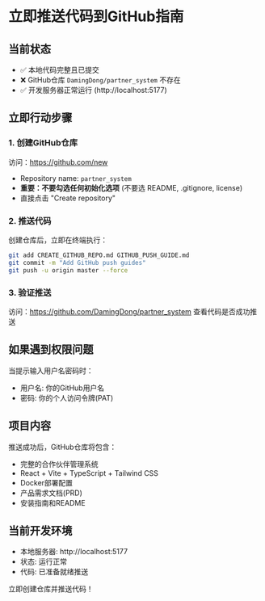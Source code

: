 # 立即推送代码到GitHub指南

## 当前状态
- ✅ 本地代码完整且已提交
- ❌ GitHub仓库 `DamingDong/partner_system` 不存在
- ✅ 开发服务器正常运行 (http://localhost:5177)

## 立即行动步骤

### 1. 创建GitHub仓库
访问：https://github.com/new
- Repository name: `partner_system`
- **重要：不要勾选任何初始化选项** (不要选 README, .gitignore, license)
- 直接点击 "Create repository"

### 2. 推送代码
创建仓库后，立即在终端执行：
```bash
git add CREATE_GITHUB_REPO.md GITHUB_PUSH_GUIDE.md
git commit -m "Add GitHub push guides"
git push -u origin master --force
```

### 3. 验证推送
访问：https://github.com/DamingDong/partner_system 查看代码是否成功推送

## 如果遇到权限问题
当提示输入用户名密码时：
- 用户名: 你的GitHub用户名
- 密码: 你的个人访问令牌(PAT)

## 项目内容
推送成功后，GitHub仓库将包含：
- 完整的合作伙伴管理系统
- React + Vite + TypeScript + Tailwind CSS
- Docker部署配置
- 产品需求文档(PRD)
- 安装指南和README

## 当前开发环境
- 本地服务器: http://localhost:5177
- 状态: 运行正常
- 代码: 已准备就绪推送

立即创建仓库并推送代码！